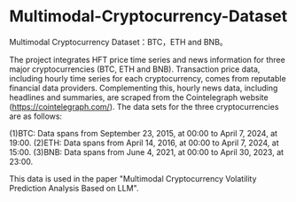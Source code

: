 # Multimodal-Cryptocurrency-Dataset
Multimodal Cryptocurrency Dataset：BTC，ETH and BNB。

The project integrates HFT price time series and news information for three major cryptocurrencies (BTC, ETH and BNB). Transaction price data, including hourly time series for each cryptocurrency, comes from reputable financial data providers. Complementing this, hourly news data, including headlines and summaries, are scraped from the Cointelegraph website (https://cointelegraph.com/). The data sets for the three cryptocurrencies are as follows:

(1)BTC: Data spans from September 23, 2015, at 00:00 to April 7, 2024, at 19:00.
(2)ETH: Data spans from April 14, 2016, at 00:00 to April 7, 2024, at 15:00.
(3)BNB: Data spans from June 4, 2021, at 00:00 to April 30, 2023, at 23:00.

This data is used in the paper "Multimodal Cryptocurrency Volatility Prediction Analysis Based on LLM".
